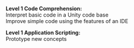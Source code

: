 <strong>Level 1 Code Comprehension:</strong> <br>
Interpret basic code in a Unity code base<br>
Improve simple code using the features of an IDE<br>

<strong>Level 1 Application Scripting:</strong> <br>
Prototype new concepts
